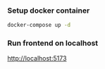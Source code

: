 ### Setup docker container

```bash
docker-compose up -d
```

### Run frontend on localhost

[http://localhost:5173](http://localhost:5173/)